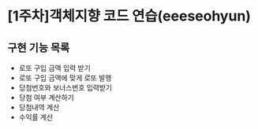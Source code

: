 # [1주차]객체지향 코드 연습(eeeseohyun)

## 구현 기능 목록

- 로또 구입 금액 입력 받기
- 로또 구입 금액에 맞게 로또 발행
- 당첨번호와 보너스번호 입력받기
- 당첨 여부 계산하기
- 당첨내역 계산
- 수익률 계산